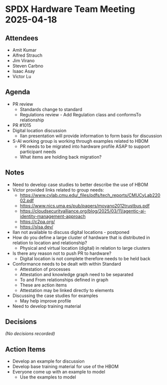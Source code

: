 # SPDX Hardware Team Meeting 2025-04-18

## Attendees

- Amit Kumar
- Alfred Strauch
- Jim Virano
- Steven Carbno
- Isaac Asay
- Victor Lu

## Agenda

- PR review
  - Standards change to standard
  - Regulations review - Add Regulation class and conformsTo relationship
- PR #1015
- Digital location discussion
  - Ilan presentation will provide information to form basis for discussion
- S-AI working group is working through examples related to HBOM
  - PR needs to be migrated into hardware profile ASAP to support participant needs
  - What items are holding back migration?

## Notes

- Need to develop case studies to better describe the use of HBOM
- Victor provided links related to group needs:
  - https://www.cylab.cmu.edu/_files/pdfs/tech_reports/CMUCyLab22002.pdf
  - https://www.nics.uma.es/pub/papers/moyano2012trustbus.pdf
  - https://cloudsecurityalliance.org/blog/2025/03/11/agentic-ai-identity-management-approach
  - https://c2pa.org/
  - https://slsa.dev/
- Ilan not available to discuss digital locations - postponed
- How do you define a large cluster of hardware that is distributed in relation to location and relationship?
  - Physical and virtual location (digital) in relation to large clusters
- Is there any reason not to push PR to hardware?
  - Digital location is not complete therefore needs to be held back
- Conformance needs to be dealt with within Standard
  - Attestation of processes
  - Attestation and knowledge graph need to be separated
  - To and From relationships defined in graph
  - These are action items
  - Attestation may be linked directly to elements
- Discussing the case studies for examples
  - May help improve profile
- Need to develop training material

## Decisions

*(No decisions recorded)*

## Action Items

- Develop an example for discussion
- Develop base training material for use of the HBOM
- Everyone come up with an example to model
  - Use the examples to model
